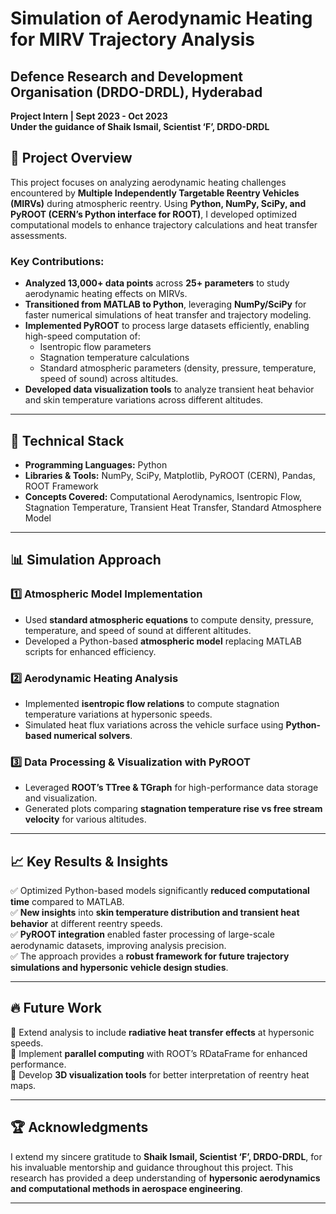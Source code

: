 # Simulation of Aerodynamic Heating for MIRV Trajectory Analysis

## Defence Research and Development Organisation (DRDO-DRDL), Hyderabad
**Project Intern | Sept 2023 - Oct 2023**  
**Under the guidance of Shaik Ismail, Scientist ‘F’, DRDO-DRDL**

## 🚀 Project Overview
This project focuses on analyzing aerodynamic heating challenges encountered by **Multiple Independently Targetable Reentry Vehicles (MIRVs)** during atmospheric reentry. Using **Python, NumPy, SciPy, and PyROOT (CERN’s Python interface for ROOT)**, I developed optimized computational models to enhance trajectory calculations and heat transfer assessments.

### **Key Contributions:**
- **Analyzed 13,000+ data points** across **25+ parameters** to study aerodynamic heating effects on MIRVs.
- **Transitioned from MATLAB to Python**, leveraging **NumPy/SciPy** for faster numerical simulations of heat transfer and trajectory modeling.
- **Implemented PyROOT** to process large datasets efficiently, enabling high-speed computation of:
  - Isentropic flow parameters
  - Stagnation temperature calculations
  - Standard atmospheric parameters (density, pressure, temperature, speed of sound) across altitudes.
- **Developed data visualization tools** to analyze transient heat behavior and skin temperature variations across different altitudes.

---

## 📌 Technical Stack
- **Programming Languages:** Python
- **Libraries & Tools:** NumPy, SciPy, Matplotlib, PyROOT (CERN), Pandas, ROOT Framework
- **Concepts Covered:** Computational Aerodynamics, Isentropic Flow, Stagnation Temperature, Transient Heat Transfer, Standard Atmosphere Model

---

## 📊 Simulation Approach
### **1️⃣ Atmospheric Model Implementation**
- Used **standard atmospheric equations** to compute density, pressure, temperature, and speed of sound at different altitudes.
- Developed a Python-based **atmospheric model** replacing MATLAB scripts for enhanced efficiency.

### **2️⃣ Aerodynamic Heating Analysis**
- Implemented **isentropic flow relations** to compute stagnation temperature variations at hypersonic speeds.
- Simulated heat flux variations across the vehicle surface using **Python-based numerical solvers**.

### **3️⃣ Data Processing & Visualization with PyROOT**
- Leveraged **ROOT’s TTree & TGraph** for high-performance data storage and visualization.
- Generated plots comparing **stagnation temperature rise vs free stream velocity** for various altitudes.

---

## 📈 Key Results & Insights
✅ Optimized Python-based models significantly **reduced computational time** compared to MATLAB.  
✅ **New insights** into **skin temperature distribution and transient heat behavior** at different reentry speeds.  
✅ **PyROOT integration** enabled faster processing of large-scale aerodynamic datasets, improving analysis precision.  
✅ The approach provides a **robust framework for future trajectory simulations and hypersonic vehicle design studies**.  

---

## 🔥 Future Work
🔹 Extend analysis to include **radiative heat transfer effects** at hypersonic speeds.  
🔹 Implement **parallel computing** with ROOT’s RDataFrame for enhanced performance.  
🔹 Develop **3D visualization tools** for better interpretation of reentry heat maps.  

---

## 🏆 Acknowledgments
I extend my sincere gratitude to **Shaik Ismail, Scientist ‘F’, DRDO-DRDL**, for his invaluable mentorship and guidance throughout this project. This research has provided a deep understanding of **hypersonic aerodynamics and computational methods in aerospace engineering**.

---


